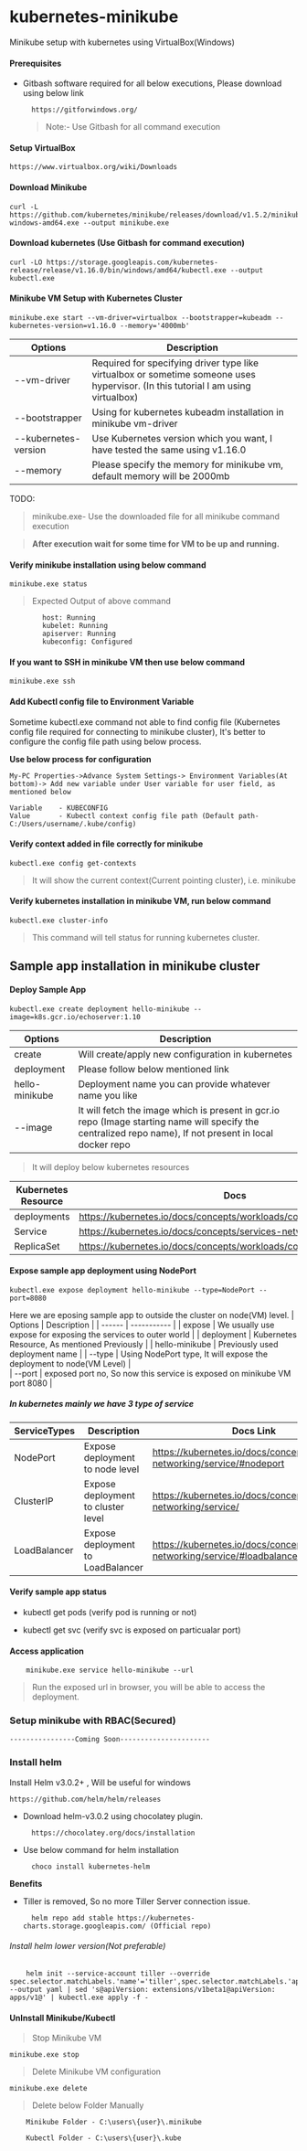 # kubernetes-minikube

Minikube setup with kubernetes using VirtualBox(Windows)

#### Prerequisites

- Gitbash software required for all below executions, Please download using below link

		https://gitforwindows.org/

	> Note:- Use Gitbash for all command execution
	
#### Setup VirtualBox
	
	https://www.virtualbox.org/wiki/Downloads

#### Download Minikube
 
	curl -L https://github.com/kubernetes/minikube/releases/download/v1.5.2/minikube-windows-amd64.exe --output minikube.exe
	
#### Download kubernetes (Use Gitbash for command execution)
	curl -LO https://storage.googleapis.com/kubernetes-release/release/v1.16.0/bin/windows/amd64/kubectl.exe --output kubectl.exe

#### Minikube VM Setup with Kubernetes Cluster 

	minikube.exe start --vm-driver=virtualbox --bootstrapper=kubeadm --kubernetes-version=v1.16.0 --memory='4000mb'


| Options | Description |
| ------ | ----------- |
| --vm-driver |   Required for specifying driver type like virtualbox or sometime someone uses hypervisor. (In this  tutorial I am using virtualbox)|
| --bootstrapper |   Using for kubernetes kubeadm installation in minikube vm-driver|		
| --kubernetes-version |  Use Kubernetes version which you want, I have tested the same using v1.16.0|
| --memory |  Please specify the memory for minikube vm, default memory will be 2000mb|

TODO: 
> minikube.exe- Use the downloaded file for all minikube command execution

> **After execution wait for some time for VM to be up and running.**

#### Verify minikube installation using below command

	minikube.exe status
	
> Expected Output of above command

			host: Running
			kubelet: Running
			apiserver: Running
			kubeconfig: Configured

#### If you want to SSH in minikube VM then use below command 
	
	minikube.exe ssh
	
#### Add Kubectl config file to Environment Variable
	
Sometime kubectl.exe command not able to find config file (Kubernetes config file required for connecting to minikube cluster), It's better to configure the config file path using below process.
	
**Use below process for configuration**

	My-PC Properties->Advance System Settings-> Environment Variables(At bottom)-> Add new variable under User variable for user field, as mentioned below

	Variable 	- KUBECONFIG
	Value		- Kubectl context config file path (Default path- C:/Users/username/.kube/config)

#### Verify context added in file correctly for minikube 
	
	kubectl.exe config get-contexts
	
> It will show the current context(Current pointing cluster), i.e. minikube 
	
#### Verify kubernetes installation in minikube VM, run below command 
	
	kubectl.exe cluster-info
	
> This command will tell status for running kubernetes cluster.

## Sample app installation in minikube cluster 

#### Deploy Sample App
	kubectl.exe create deployment hello-minikube --image=k8s.gcr.io/echoserver:1.10

| Options | Description |
| ------ | ----------- |
| create | Will create/apply new configuration in kubernetes |
| deployment | Please follow below mentioned link |
| hello-minikube | Deployment name you can provide whatever name you like |
| --image |	It will fetch the image which is present in gcr.io repo (Image starting name will specify the centralized repo name), If not present in local docker repo |	

> It will deploy below kubernetes resources

| Kubernetes Resource | Docs |
| ------ | ----------- |
| deployments | https://kubernetes.io/docs/concepts/workloads/controllers/deployment/ |
| Service |	https://kubernetes.io/docs/concepts/services-networking/service/ |
| ReplicaSet | https://kubernetes.io/docs/concepts/workloads/controllers/replicaset/ |


#### Expose sample app deployment using NodePort
	
	kubectl.exe expose deployment hello-minikube --type=NodePort --port=8080 
		
Here we are eposing sample app to outside the cluster on node(VM) level.
| Options | Description |
| ------ | ----------- |
| expose | We usually use expose for exposing the services to outer world | 
| deployment | 	Kubernetes Resource, As mentioned Previously |
| hello-minikube | Previously used deployment name |
| --type | Using NodePort type, It will expose the deployment to node(VM Level) |  
| --port | exposed port no, So now this service is exposed on minikube VM port 8080 |

##### In kubernetes mainly we have 3 type of service

| ServiceTypes	 | Description | Docs Link |
| ------ | ----------- | --------- |
| NodePort | Expose deployment to node level | https://kubernetes.io/docs/concepts/services-networking/service/#nodeport | 
| ClusterIP | Expose deployment to cluster level | https://kubernetes.io/docs/concepts/services-networking/service/ |
| LoadBalancer | Expose deployment to LoadBalancer | https://kubernetes.io/docs/concepts/services-networking/service/#loadbalancer | 

#### Verify sample app status
	
* kubectl get pods (verify pod is running or not)
	
* kubectl get svc (verify svc is exposed on particualar port)
	
#### Access application 	
		
		minikube.exe service hello-minikube --url

> Run the exposed url in browser, you will be able to access the deployment.

### Setup minikube with RBAC(Secured)

    ----------------Coming Soon----------------------

### Install helm 
 Install Helm v3.0.2+ , Will be useful for windows	

    https://github.com/helm/helm/releases

* Download helm-v3.0.2 using chocolatey plugin.

        https://chocolatey.org/docs/installation

* Use below command for helm installation

        choco install kubernetes-helm


**Benefits**
* Tiller is removed, So no more Tiller Server connection issue.

        helm repo add stable https://kubernetes-charts.storage.googleapis.com/ (Official repo)

###### Install helm lower version(Not preferable)

    	helm init --service-account tiller --override spec.selector.matchLabels.'name'='tiller',spec.selector.matchLabels.'app'='helm' --output yaml | sed 's@apiVersion: extensions/v1beta1@apiVersion: apps/v1@' | kubectl.exe apply -f -
	
#### UnInstall Minikube/Kubectl  
> Stop Minikube VM
	
	minikube.exe stop
		
> Delete Minikube VM configuration
		
	minikube.exe delete
		
> Delete below Folder Manually
		
		Minikube Folder - C:\users\{user}\.minikube
		
		Kubectl Folder - C:\users\{user}\.kube	
		
